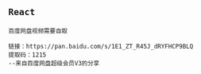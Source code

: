 ## `React`

`百度网盘视频需要自取`
```
链接：https://pan.baidu.com/s/1E1_ZT_R45J_dRYFHCP9BLQ
提取码：1215
--来自百度网盘超级会员V3的分享
```
